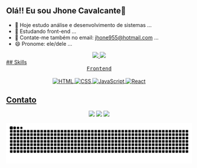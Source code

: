 ## Olá!! Eu sou Jhone Cavalcante👋

- 🔭 Hoje estudo análise e desenvolvimento de sistemas ... 
- 🌱 Estudando front-end ...
- 👯 Contate-me também no email: jhone955@hotmail.com ...
- 😄 Pronome: ele/dele ...
  
<div align="center">
  <a href="https://github.com/jhonecavalcante">
  <img height="180em" src="https://github-readme-stats.vercel.app/api?username=Jhonecavalcante&show_icons=true&theme=dark&include_all_commits=true&count_private=true"/>
  <img height="180em" src="https://github-readme-stats.vercel.app/api/top-langs/?username=jhonecavalcante&layout=compact&langs_count=7&theme=dark"/>
</div>
## Skills
<div align="center">
  <kbd>Frontend</kbd>
</div>  
     <div align="center" style="display: inline_block"><br>  
        <img align="center" alt="HTML" height="30" width="80"
        src="https://img.shields.io/badge/HTML-239120?style=for-the-badge&logo=html5&logoColor=white">
        <img align="center" alt="CSS" height="30" width="80"
        src="https://img.shields.io/badge/CSS-239120?&style=for-the-badge&logo=css3&logoColor=white">
        <img align="center" alt="JavaScript" height="30" width="80"
        src="https://img.shields.io/badge/JavaScript-F7DF1E?style=for-the-badge&logo=javascript&logoColor=black">
        <img align="center" alt="React" height="30" width="80"
        src="https://img.shields.io/badge/React-20232A?style=for-the-badge&logo=react&logoColor=61DAFB">
     </div>
    
## Contato
<div align="center">
<a href = "mailto:jqc955@gmail.com"><img src="https://img.shields.io/badge/Gmail-D14836?style=for-the-badge&logo=gmail&logoColor=white" target="_blank"></a>
<a href="https://instagram.com/jhone.cavalcante" target="_blank"><img src="https://img.shields.io/badge/-Instagram-%23E4405F?style=for-the-badge&logo=instagram&logoColor=white" target="_blank"></a>
<a href="https://www.linkedin.com/in/jhone-queiroz-adc" target="_blank"><img src="https://img.shields.io/badge/-LinkedIn-%230077B5?style=for-the-badge&logo=linkedin&logoColor=white" target="_blank"></a>

![Snake animation](https://github.com/fearanha/fearanha/blob/output/github-contribution-grid-snake.svg)

</div>


